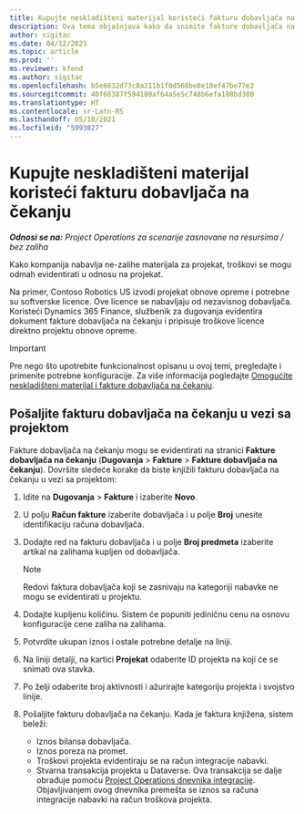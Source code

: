 ```yaml
---
title: Kupujte neskladišteni materijal koristeći fakturu dobavljača na čekanju
description: Ova tema objašnjava kako da snimite fakture dobavljača na čekanju.
author: sigitac
ms.date: 04/12/2021
ms.topic: article
ms.prod: ''
ms.reviewer: kfend
ms.author: sigitac
ms.openlocfilehash: b5e6632d73c8a211b1f0d568be8e10ef47be77e2
ms.sourcegitcommit: 40f68387f594180af64a5e5c748b6efa188bd300
ms.translationtype: HT
ms.contentlocale: sr-Latn-RS
ms.lasthandoff: 05/10/2021
ms.locfileid: "5993827"
---
```

# <a name="purchase-non-stocked-materials-using-a-pending-vendor-invoice"></a>Kupujte neskladišteni materijal koristeći fakturu dobavljača na čekanju

_**Odnosi se na:** Project Operations za scenarije zasnovane na resursima / bez zaliha_

Kako kompanija nabavlja ne-zalihe materijala za projekat, troškovi se mogu odmah evidentirati u odnosu na projekat. 

Na primer, Contoso Robotics US izvodi projekat obnove opreme i potrebne su softverske licence. Ove licence se nabavljaju od nezavisnog dobavljača.  Koristeći Dynamics 365 Finance, službenik za dugovanja evidentira dokument fakture dobavljača na čekanju i pripisuje troškove licence direktno projektu obnove opreme. 

> [!IMPORTANT]
> Pre nego što upotrebite funkcionalnost opisanu u ovoj temi, pregledajte i primenite potrebne konfiguracije. Za više informacija pogledajte [Omogućite neskladišteni materijal i fakture dobavljača na čekanju](configure-materials-nonstocked.md). 

## <a name="post-a-project-related-pending-vendor-invoice"></a>Pošaljite fakturu dobavljača na čekanju u vezi sa projektom 

Fakture dobavljača na čekanju mogu se evidentirati na stranici **Fakture dobavljača na čekanju** (**Dugovanja** > **Fakture** > **Fakture dobavljača na čekanju**). Dovršite sledeće korake da biste knjižili fakturu dobavljača na čekanju u vezi sa projektom:

1. Idite na **Dugovanja** > **Fakture** i izaberite **Novo**. 
2. U polju **Račun fakture** izaberite dobavljača i u polje **Broj** unesite identifikaciju računa dobavljača.
3. Dodajte red na fakturu dobavljača i u polje **Broj predmeta** izaberite artikal na zalihama kupljen od dobavljača. 

    > [!NOTE]
    > Redovi faktura dobavljača koji se zasnivaju na kategoriji nabavke ne mogu se evidentirati u projektu. 
    
5. Dodajte kupljenu količinu. Sistem će popuniti jediničnu cenu na osnovu konfiguracije cene zaliha na zalihama. 
6. Potvrdite ukupan iznos i ostale potrebne detalje na liniji.
7. Na liniji detalji, na kartici **Projekat** odaberite ID projekta na koji će se snimati ova stavka.
8. Po želji odaberite broj aktivnosti i ažurirajte kategoriju projekta i svojstvo linije.
9. Pošaljite fakturu dobavljača na čekanju. Kada je faktura knjižena, sistem beleži:
    
    - Iznos bilansa dobavljača.
    - Iznos poreza na promet.
    - Troškovi projekta evidentiraju se na račun integracije nabavki.
    - Stvarna transakcija projekta u Dataverse. Ova transakcija se dalje obrađuje pomoću [Project Operations dnevnika integracije](../project-accounting/project-operations-integration-journal.md). Objavljivanjem ovog dnevnika premešta se iznos sa računa integracije nabavki na račun troškova projekta.
